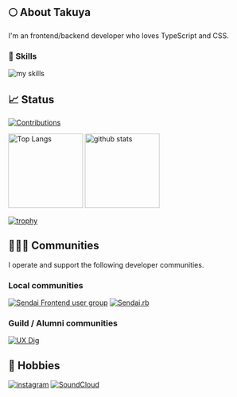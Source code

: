 ## 🌕 About Takuya

I'm an frontend/backend developer who loves TypeScript and CSS.

### 🌱 Skills
<img alt="my skills" src="https://skillicons.dev/icons?theme=dark&perline=8&i=ts,js,html,css,nodejs,react,nextjs,materialui,vue,pinia,nuxtjs,sass,vite,webpack,figma,ps,firebase,aws,git,github,githubactions,mongodb,mysql,nestjs,notion,ruby,rails,vscode,apple" />


## 📈 Status
[![Contributions](https://badgen.org/img/qiita/akagire/contributions?style=plastic)](https://qiita.com/akagire)

<p align="left"> 
  <img alt="Top Langs" height="150px" src="https://github-readme-stats.vercel.app/api/top-langs/?username=akagire&layout=compact&show_icons=true&theme=transparent" />
  <img alt="github stats" height="150px" src="https://github-readme-stats.vercel.app/api?username=akagire&theme=transparent" />
</p>

[![trophy](https://github-profile-trophy.vercel.app/?username=akagire&theme=onedark)](https://github.com/akagire/)

## 🧑‍🤝‍🧑 Communities

I operate and support the following developer communities.

### Local communities

[![Sendai Frontend user group](https://media.connpass.com/thumbs/3f/6d/3f6ddf51673f44f0e20518925eb4f281.png)](https://sfeug.connpass.com/)
[![Sendai.rb](https://media.connpass.com/thumbs/84/5e/845e654dc14d6d2664b066ca85531e45.png)](https://sendairb.connpass.com/)

### Guild / Alumni communities

[![UX Dig](https://media.connpass.com/thumbs/ad/5c/ad5c18d04890db2fdf8ec53d348da18e.png)](https://uxdig.connpass.com/)

## 📸 Hobbies

[![instagram](https://img.shields.io/badge/Instagram-E4405F?style=for-the-badge&logo=instagram&logoColor=white)](https://www.instagram.com/egc_insta/)
[![SoundCloud](https://img.shields.io/badge/soundcloud-FF5500?style=for-the-badge&logo=soundcloud&logoColor=white)](https://soundcloud.com/seal2502)

